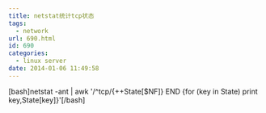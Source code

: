 ```yaml
---
title: netstat统计tcp状态
tags:
  - network
url: 690.html
id: 690
categories:
  - linux server
date: 2014-01-06 11:49:58
---
```


\[bash\]netstat -ant | awk '/^tcp/{++State\[$NF\]} END {for (key in State) print key,State\[key\]}'\[/bash\]